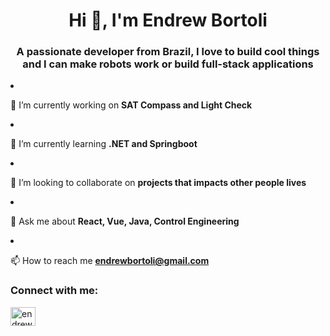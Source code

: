 <h1 align="center">Hi 👋, I'm Endrew Bortoli</h1>
<h3 align="center">A passionate developer from Brazil, I love to build cool things and I can make robots work or build full-stack applications</h3
                                                                                                                                                                             
- 🔭 I’m currently working on **SAT Compass and Light Check**

- 🌱 I’m currently learning **.NET and Springboot**

- 👯 I’m looking to collaborate on **projects that impacts other people lives**

- 💬 Ask me about **React, Vue, Java, Control Engineering**

- 📫 How to reach me **endrewbortoli@gmail.com**

<h3 align="left">Connect with me:</h3>
<p align="left">
<a href="https://linkedin.com/in/endrew-bortoli" target="blank"><img align="center" src="https://raw.githubusercontent.com/rahuldkjain/github-profile-readme-generator/master/src/images/icons/Social/linked-in-alt.svg" alt="endrew-bortoli" height="30" width="40" /></a>
</p>
